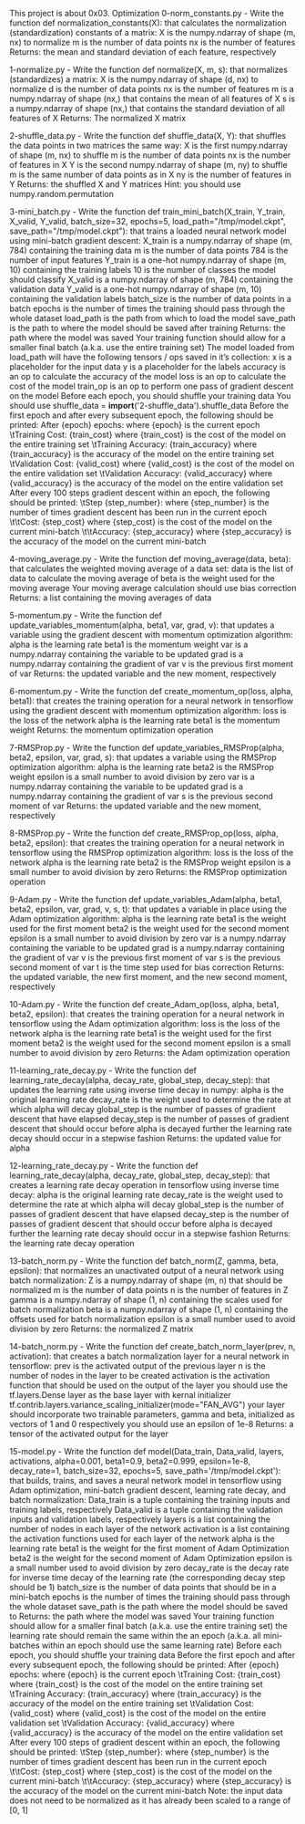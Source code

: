 This project is about 0x03. Optimization
0-norm_constants.py - Write the function def normalization_constants(X): that calculates the normalization (standardization) constants of a matrix:
X is the numpy.ndarray of shape (m, nx) to normalize
m is the number of data points
nx is the number of features
Returns: the mean and standard deviation of each feature, respectively

1-normalize.py - Write the function def normalize(X, m, s): that normalizes (standardizes) a matrix:
X is the numpy.ndarray of shape (d, nx) to normalize
d is the number of data points
nx is the number of features
m is a numpy.ndarray of shape (nx,) that contains the mean of all features of X
s is a numpy.ndarray of shape (nx,) that contains the standard deviation of all features of X
Returns: The normalized X matrix

2-shuffle_data.py - Write the function def shuffle_data(X, Y): that shuffles the data points in two matrices the same way:
X is the first numpy.ndarray of shape (m, nx) to shuffle
m is the number of data points
nx is the number of features in X
Y is the second numpy.ndarray of shape (m, ny) to shuffle
m is the same number of data points as in X
ny is the number of features in Y
Returns: the shuffled X and Y matrices
Hint: you should use numpy.random.permutation

3-mini_batch.py - Write the function def train_mini_batch(X_train, Y_train, X_valid, Y_valid, batch_size=32, epochs=5, load_path="/tmp/model.ckpt", save_path="/tmp/model.ckpt"): that trains a loaded neural network model using mini-batch gradient descent:
X_train is a numpy.ndarray of shape (m, 784) containing the training data
m is the number of data points
784 is the number of input features
Y_train is a one-hot numpy.ndarray of shape (m, 10) containing the training labels
10 is the number of classes the model should classify
X_valid is a numpy.ndarray of shape (m, 784) containing the validation data
Y_valid is a one-hot numpy.ndarray of shape (m, 10) containing the validation labels
batch_size is the number of data points in a batch
epochs is the number of times the training should pass through the whole dataset
load_path is the path from which to load the model
save_path is the path to where the model should be saved after training
Returns: the path where the model was saved
Your training function should allow for a smaller final batch (a.k.a. use the entire training set)
The model loaded from load_path will have the following tensors / ops saved in it’s collection:
x is a placeholder for the input data
y is a placeholder for the labels
accuracy is an op to calculate the accuracy of the model
loss is an op to calculate the cost of the model
train_op is an op to perform one pass of gradient descent on the model
Before each epoch, you should shuffle your training data
You should use shuffle_data = __import__('2-shuffle_data').shuffle_data
Before the first epoch and after every subsequent epoch, the following should be printed:
After {epoch} epochs: where {epoch} is the current epoch
\tTraining Cost: {train_cost} where {train_cost} is the cost of the model on the entire training set
\tTraining Accuracy: {train_accuracy} where {train_accuracy} is the accuracy of the model on the entire training set
\tValidation Cost: {valid_cost} where {valid_cost} is the cost of the model on the entire validation set
\tValidation Accuracy: {valid_accuracy} where {valid_accuracy} is the accuracy of the model on the entire validation set
After every 100 steps gradient descent within an epoch, the following should be printed:
\tStep {step_number}: where {step_number} is the number of times gradient descent has been run in the current epoch
\t\tCost: {step_cost} where {step_cost} is the cost of the model on the current mini-batch
\t\tAccuracy: {step_accuracy} where {step_accuracy} is the accuracy of the model on the current mini-batch

4-moving_average.py - Write the function def moving_average(data, beta): that calculates the weighted moving average of a data set:
data is the list of data to calculate the moving average of
beta is the weight used for the moving average
Your moving average calculation should use bias correction
Returns: a list containing the moving averages of data

5-momentum.py - Write the function def update_variables_momentum(alpha, beta1, var, grad, v): that updates a variable using the gradient descent with momentum optimization algorithm:
alpha is the learning rate
beta1 is the momentum weight
var is a numpy.ndarray containing the variable to be updated
grad is a numpy.ndarray containing the gradient of var
v is the previous first moment of var
Returns: the updated variable and the new moment, respectively

6-momentum.py - Write the function def create_momentum_op(loss, alpha, beta1): that creates the training operation for a neural network in tensorflow using the gradient descent with momentum optimization algorithm:
loss is the loss of the network
alpha is the learning rate
beta1 is the momentum weight
Returns: the momentum optimization operation

7-RMSProp.py - Write the function def update_variables_RMSProp(alpha, beta2, epsilon, var, grad, s): that updates a variable using the RMSProp optimization algorithm:
alpha is the learning rate
beta2 is the RMSProp weight
epsilon is a small number to avoid division by zero
var is a numpy.ndarray containing the variable to be updated
grad is a numpy.ndarray containing the gradient of var
s is the previous second moment of var
Returns: the updated variable and the new moment, respectively

8-RMSProp.py - Write the function def create_RMSProp_op(loss, alpha, beta2, epsilon): that creates the training operation for a neural network in tensorflow using the RMSProp optimization algorithm:
loss is the loss of the network
alpha is the learning rate
beta2 is the RMSProp weight
epsilon is a small number to avoid division by zero
Returns: the RMSProp optimization operation

9-Adam.py - Write the function def update_variables_Adam(alpha, beta1, beta2, epsilon, var, grad, v, s, t): that updates a variable in place using the Adam optimization algorithm:
alpha is the learning rate
beta1 is the weight used for the first moment
beta2 is the weight used for the second moment
epsilon is a small number to avoid division by zero
var is a numpy.ndarray containing the variable to be updated
grad is a numpy.ndarray containing the gradient of var
v is the previous first moment of var
s is the previous second moment of var
t is the time step used for bias correction
Returns: the updated variable, the new first moment, and the new second moment, respectively

10-Adam.py - Write the function def create_Adam_op(loss, alpha, beta1, beta2, epsilon): that creates the training operation for a neural network in tensorflow using the Adam optimization algorithm:
loss is the loss of the network
alpha is the learning rate
beta1 is the weight used for the first moment
beta2 is the weight used for the second moment
epsilon is a small number to avoid division by zero
Returns: the Adam optimization operation

11-learning_rate_decay.py - Write the function def learning_rate_decay(alpha, decay_rate, global_step, decay_step): that updates the learning rate using inverse time decay in numpy:
alpha is the original learning rate
decay_rate is the weight used to determine the rate at which alpha will decay
global_step is the number of passes of gradient descent that have elapsed
decay_step is the number of passes of gradient descent that should occur before alpha is decayed further
the learning rate decay should occur in a stepwise fashion
Returns: the updated value for alpha

12-learning_rate_decay.py - Write the function def learning_rate_decay(alpha, decay_rate, global_step, decay_step): that creates a learning rate decay operation in tensorflow using inverse time decay:
alpha is the original learning rate
decay_rate is the weight used to determine the rate at which alpha will decay
global_step is the number of passes of gradient descent that have elapsed
decay_step is the number of passes of gradient descent that should occur before alpha is decayed further
the learning rate decay should occur in a stepwise fashion
Returns: the learning rate decay operation

13-batch_norm.py - Write the function def batch_norm(Z, gamma, beta, epsilon): that normalizes an unactivated output of a neural network using batch normalization:
Z is a numpy.ndarray of shape (m, n) that should be normalized
m is the number of data points
n is the number of features in Z
gamma is a numpy.ndarray of shape (1, n) containing the scales used for batch normalization
beta is a numpy.ndarray of shape (1, n) containing the offsets used for batch normalization
epsilon is a small number used to avoid division by zero
Returns: the normalized Z matrix

14-batch_norm.py - Write the function def create_batch_norm_layer(prev, n, activation): that creates a batch normalization layer for a neural network in tensorflow:
prev is the activated output of the previous layer
n is the number of nodes in the layer to be created
activation is the activation function that should be used on the output of the layer
you should use the tf.layers.Dense layer as the base layer with kernal initializer tf.contrib.layers.variance_scaling_initializer(mode="FAN_AVG")
your layer should incorporate two trainable parameters, gamma and beta, initialized as vectors of 1 and 0 respectively
you should use an epsilon of 1e-8
Returns: a tensor of the activated output for the layer

15-model.py - Write the function def model(Data_train, Data_valid, layers, activations, alpha=0.001, beta1=0.9, beta2=0.999, epsilon=1e-8, decay_rate=1, batch_size=32, epochs=5, save_path='/tmp/model.ckpt'): that builds, trains, and saves a neural network model in tensorflow using Adam optimization, mini-batch gradient descent, learning rate decay, and batch normalization:
Data_train is a tuple containing the training inputs and training labels, respectively
Data_valid is a tuple containing the validation inputs and validation labels, respectively
layers is a list containing the number of nodes in each layer of the network
activation is a list containing the activation functions used for each layer of the network
alpha is the learning rate
beta1 is the weight for the first moment of Adam Optimization
beta2 is the weight for the second moment of Adam Optimization
epsilon is a small number used to avoid division by zero
decay_rate is the decay rate for inverse time decay of the learning rate (the corresponding decay step should be 1)
batch_size is the number of data points that should be in a mini-batch
epochs is the number of times the training should pass through the whole dataset
save_path is the path where the model should be saved to
Returns: the path where the model was saved
Your training function should allow for a smaller final batch (a.k.a. use the entire training set)
the learning rate should remain the same within the an epoch (a.k.a. all mini-batches within an epoch should use the same learning rate)
Before each epoch, you should shuffle your training data
Before the first epoch and after every subsequent epoch, the following should be printed:
After {epoch} epochs: where {epoch} is the current epoch
\tTraining Cost: {train_cost} where {train_cost} is the cost of the model on the entire training set
\tTraining Accuracy: {train_accuracy} where {train_accuracy} is the accuracy of the model on the entire training set
\tValidation Cost: {valid_cost} where {valid_cost} is the cost of the model on the entire validation set
\tValidation Accuracy: {valid_accuracy} where {valid_accuracy} is the accuracy of the model on the entire validation set
After every 100 steps of gradient descent within an epoch, the following should be printed:
\tStep {step_number}: where {step_number} is the number of times gradient descent has been run in the current epoch
\t\tCost: {step_cost} where {step_cost} is the cost of the model on the current mini-batch
\t\tAccuracy: {step_accuracy} where {step_accuracy} is the accuracy of the model on the current mini-batch
Note: the input data does not need to be normalized as it has already been scaled to a range of [0, 1]
